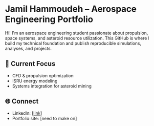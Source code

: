 # Jamil Hammoudeh – Aerospace Engineering Portfolio

Hi! I'm an aerospace engineering student passionate about propulsion, space systems,
and asteroid resource utilization. This GitHub is where I build my technical foundation
and publish reproducible simulations, analyses, and projects.

## 🧭 Current Focus
- CFD & propulsion optimization
- ISRU energy modeling
- Systems integration for asteroid mining

## 🌐 Connect
- LinkedIn: [[link](https://www.linkedin.com/in/jamilhammoudeh/)]
- Portfolio site: [need to make on]
